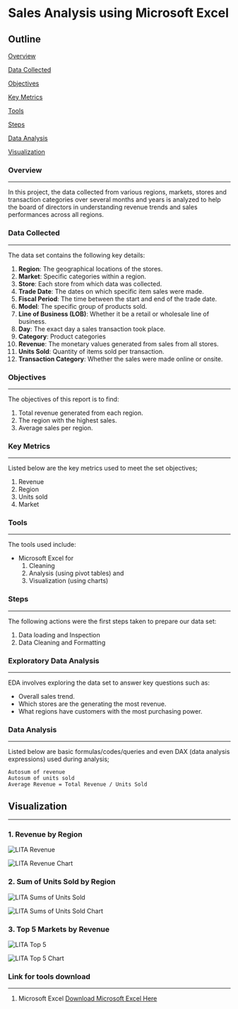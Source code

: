  # Sales Analysis using Microsoft Excel
## Outline
[Overview](#overview)

[Data Collected](#data-collected)

[Objectives](#objectives)

[Key Metrics](#key-metrics)

[Tools](#tools)

[Steps](#steps)

[Data Analysis](#data-analysis)

[Visualization](#visualization)

### Overview
---
In this project, the data collected from various regions, markets, stores and transaction categories over several months and years is analyzed to help the board of directors in understanding revenue trends and sales performances across all regions.  

### Data Collected 
---
The data set contains the following key details:
1. **Region**: The geographical locations of the stores.
2. **Market**: Specific categories within a region.
3. **Store**: Each store from which data was collected.
4. **Trade Date**: The dates on which specific item sales were made.
5. **Fiscal Period**: The time between the start and end of the trade date.
6. **Model**: The specific group of products sold.
7. **Line of Business (LOB)**: Whether it be a retail or wholesale line of business.
8. **Day**: The exact day a sales transaction took place.
9. **Category**: Product categories
10. **Revenue**: The monetary values generated from sales from all stores.
11. **Units Sold**: Quantity of items sold per transaction.
12. **Transaction Category**: Whether the sales were made online or onsite.
    
### Objectives
---
The objectives of this report is to find:
1. Total revenue generated from each region.
2. The region with the highest sales.
3. Average sales per region.

### Key Metrics
---
Listed below are the key metrics used to meet the set objectives;
1. Revenue
2. Region
3. Units sold
4. Market

### Tools
---
The tools used include:
- Microsoft Excel for 
  1. Cleaning
  2. Analysis (using pivot tables) and 
  3. Visualization (using charts)

### Steps
---
The following actions were the first steps taken to prepare our data set:
1. Data loading and Inspection
2. Data Cleaning and Formatting

### Exploratory Data Analysis 
---
EDA involves exploring the data set to answer key questions such as:
- Overall sales trend.
- Which stores are the generating the most revenue.
- What regions have customers with the most purchasing power.

### Data Analysis
---
Listed below are basic formulas/codes/queries and even DAX (data analysis expressions) used during analysis; 
```
Autosum of revenue
Autosum of units sold
Average Revenue = Total Revenue / Units Sold
```
  
## Visualization
---
### 1. Revenue by Region 

![LITA Revenue](https://github.com/user-attachments/assets/e1a06135-b89f-4b9d-8783-2bdb07190186)

![LITA Revenue Chart](https://github.com/user-attachments/assets/6ba90490-7fbe-4755-bf87-1f8afde296ab)



### 2. Sum of Units Sold by Region

![LITA Sums of Units Sold](https://github.com/user-attachments/assets/bb9a3805-b418-4bf5-bdf8-649a0dc508b3)

![LITA Sums of Units Sold Chart](https://github.com/user-attachments/assets/57439113-35c6-4a1e-adf9-68a4116cfe9f)



### 3. Top 5 Markets by Revenue

![LITA Top 5](https://github.com/user-attachments/assets/b8136dae-b22d-4223-a13a-7413ea27ae40)

![LITA Top 5 Chart](https://github.com/user-attachments/assets/9919d89e-2f7c-4b99-9817-0577dc0d674f)








### Link for tools download
---
1. Microsoft Excel [Download Microsoft Excel Here](https://www.microsoft.com)




